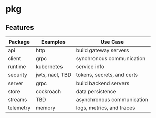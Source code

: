 # pkg

## Features

| Package   | Examples        | Use Case                   |
| --------- | --------------- | -------------------------- |
| api       | http            | build gateway servers      |
| client    | grpc            | synchronous communication  |
| runtime   | kubernetes      | service info               |
| security  | jwts, nacl, TBD | tokens, secrets, and certs |
| server    | grpc            | build backend servers      |
| store     | cockroach       | data persistence           |
| streams   | TBD             | asynchronous communication |
| telemetry | memory          | logs, metrics, and traces  |
